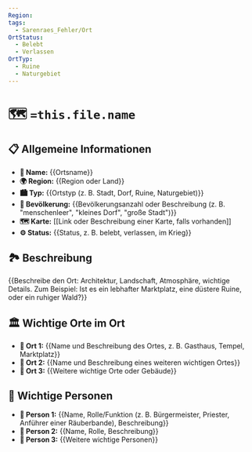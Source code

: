 ```yaml
---
Region: 
tags:
  - Sarenraes_Fehler/Ort
OrtStatus:
  - Belebt
  - Verlassen
OrtTyp:
  - Ruine
  - Naturgebiet
---
```

# 🗺️ `=this.file.name`
## 📋 Allgemeine Informationen 
- **📍 Name:** {{Ortsname}} 
- **🌍 Region:** {{Region oder Land}} 
- **🏙️ Typ:** {{Ortstyp (z. B. Stadt, Dorf, Ruine, Naturgebiet)}} 
- **👥 Bevölkerung:** {{Bevölkerungsanzahl oder Beschreibung (z. B. "menschenleer", "kleines Dorf", "große Stadt")}} 
- **🗺️ Karte:** [[Link oder Beschreibung einer Karte, falls vorhanden]] 
- **⚙️ Status:** {{Status, z. B. belebt, verlassen, im Krieg}}

## 🏞️ Beschreibung 
{{Beschreibe den Ort: Architektur, Landschaft, Atmosphäre, wichtige Details. Zum Beispiel: Ist es ein lebhafter Marktplatz, eine düstere Ruine, oder ein ruhiger Wald?}}


## 🏛️ Wichtige Orte im Ort 
- **📌 Ort 1:** {{Name und Beschreibung des Ortes, z. B. Gasthaus, Tempel, Marktplatz}} 
- **📌 Ort 2:** {{Name und Beschreibung eines weiteren wichtigen Ortes}} 
- **📌 Ort 3:** {{Weitere wichtige Orte oder Gebäude}}

## 🤝 Wichtige Personen 
- **👤 Person 1:** {{Name, Rolle/Funktion (z. B. Bürgermeister, Priester, Anführer einer Räuberbande), Beschreibung}} 
- **👤 Person 2:** {{Name, Rolle, Beschreibung}} 
- **👤 Person 3:** {{Weitere wichtige Personen}}

